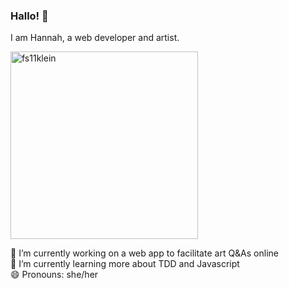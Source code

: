 
### Hallo! 👋  
  
I am Hannah, a web developer and artist.  
  
<img width="300" alt="fs11klein" src="https://user-images.githubusercontent.com/76390438/112297934-c00d1d00-8c96-11eb-9772-57199097827a.png">
  
🔭 I’m currently working on a web app to facilitate art Q\&As online   
🌱 I’m currently learning more about TDD and Javascript   
😄 Pronouns: she/her   
<!--
**hannvo/hannvo** is a ✨ _special_ ✨ repository because its `README.md` (this file) appears on your GitHub profile.

Here are some ideas to get you started:

- 🔭 I’m currently working on a web app to facilitate art Q\&As online
- 🌱 I’m currently learning ...
- 👯 I’m looking to collaborate on ...
- 🤔 I’m looking for help with ...
- 💬 Ask me about ...
- 📫 How to reach me: ...
- 😄 Pronouns: she/her
- ⚡ Fun fact: ...
-->


